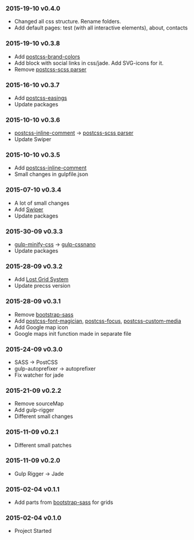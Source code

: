 ### 2015-19-10 v0.4.0

* Changed all css structure. Rename folders.
* Add default pages: test (with all interactive elements), about, contacts

### 2015-19-10 v0.3.8

* Add [postcss-brand-colors](https://github.com/postcss/postcss-brand-colors)
* Add block with social links in css/jade. Add SVG-icons for it. 
* Remove [postcss-scss parser](https://github.com/postcss/postcss-scss)

### 2015-16-10 v0.3.7

* Add [postcss-easings](https://github.com/postcss/postcss-easings)
* Update packages

### 2015-10-10 v0.3.6

* [postcss-inline-comment](https://github.com/moczolaszlo/postcss-inline-comment) → [postcss-scss parser](https://github.com/postcss/postcss-scss)
* Update Swiper

### 2015-10-10 v0.3.5

* Add [postcss-inline-comment](https://github.com/moczolaszlo/postcss-inline-comment)
* Small changes in gulpfile.json

### 2015-07-10 v0.3.4

* A lot of small changes
* Add [Swiper](https://github.com/nolimits4web/Swiper)
* Update packages

### 2015-30-09 v0.3.3

* [gulp-minify-css](https://github.com/murphydanger/gulp-minify-css) → [gulp-cssnano](https://github.com/ben-eb/gulp-cssnano)
* Update packages

### 2015-28-09 v0.3.2

* Add [Lost Grid System](https://github.com/corysimmons/lost)
* Update precss version

### 2015-28-09 v0.3.1

* Remove [bootstrap-sass](https://github.com/twbs/bootstrap-sass)
* Add [postcss-font-magician](https://github.com/jonathantneal/postcss-font-magician), [postcss-focus](https://github.com/postcss/postcss-focus), [postcss-custom-media](https://github.com/postcss/postcss-custom-media)
* Add Google map icon
* Google maps init function made in separate file


### 2015-24-09 v0.3.0

* SASS → PostCSS
* gulp-autoprefixer → autoprefixer
* Fix watcher for jade

### 2015-21-09 v0.2.2

* Remove sourceMap
* Add gulp-rigger
* Different small changes

### 2015-11-09 v0.2.1

* Different small patches

### 2015-11-09 v0.2.0

* Gulp Rigger → Jade

### 2015-02-04 v0.1.1

* Add parts from [bootstrap-sass](https://github.com/twbs/bootstrap-sass) for grids

### 2015-02-04 v0.1.0

* Project Started
